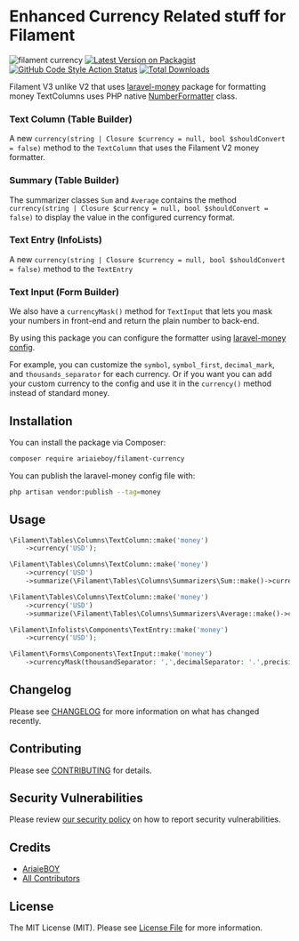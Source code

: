 # Enhanced Currency Related stuff for Filament
![filament currency](https://banners.beyondco.de/Filament%20Currency.jpeg?theme=dark&packageManager=composer+require&packageName=ariaieboy%2Ffilament-currency&pattern=texture&style=style_2&description=Filament+laravel-money+formatter&md=1&showWatermark=1&fontSize=150px&images=currency-dollar&widths=500&heights=500)
[![Latest Version on Packagist](https://img.shields.io/packagist/v/ariaieboy/filament-currency.svg?style=flat-square)](https://packagist.org/packages/ariaieboy/filament-currency)
[![GitHub Code Style Action Status](https://img.shields.io/github/actions/workflow/status/ariaieboy/filament-currency/fix-php-code-styling.yml?label=code%20style&style=flat-square)](https://github.com/ariaieboy/filament-currency/actions?query=workflow%3A"Fix+PHP+Code+Styling"+branch%3Amain)
[![Total Downloads](https://img.shields.io/packagist/dt/ariaieboy/filament-currency.svg?style=flat-square)](https://packagist.org/packages/ariaieboy/filament-currency)

Filament V3 unlike V2 that uses [laravel-money](https://github.com/akaunting/laravel-money) package for formatting money TextColumns uses PHP native [NumberFormatter](https://www.php.net/manual/en/class.numberformatter.php) class.

### Text Column (Table Builder)

A new `currency(string | Closure $currency = null, bool $shouldConvert = false)` method to the `TextColumn` that uses the Filament V2 money formatter.

### Summary (Table Builder)

The summarizer classes `Sum` and `Average` contains the method `currency(string | Closure $currency = null, bool $shouldConvert = false)` to display the value in the configured currency format.

### Text Entry (InfoLists)

A new `currency(string | Closure $currency = null, bool $shouldConvert = false)` method to the `TextEntry`

### Text Input (Form Builder)

We also have a `currencyMask()` method for `TextInput` that lets you mask your numbers in front-end and return the plain number to back-end.

By using this package you can configure the formatter using [laravel-money config](https://github.com/akaunting/laravel-money/blob/master/config/money.php).

For example, you can customize the `symbol`, `symbol_first`, `decimal_mark`, and `thousands_separator` for each currency. Or if you want you can add your custom currency to the config and use it in the `currency()` method instead of standard money.

## Installation

You can install the package via Composer:

```bash
composer require ariaieboy/filament-currency
```

You can publish the laravel-money config file with:

```bash
php artisan vendor:publish --tag=money
```

## Usage

```php
\Filament\Tables\Columns\TextColumn::make('money')
    ->currency('USD');

\Filament\Tables\Columns\TextColumn::make('money')
    ->currency('USD')
    ->summarize(\Filament\Tables\Columns\Summarizers\Sum::make()->currency());

\Filament\Tables\Columns\TextColumn::make('money')
    ->currency('USD')
    ->summarize(\Filament\Tables\Columns\Summarizers\Average::make()->currency());

\Filament\Infolists\Components\TextEntry::make('money')
    ->currency('USD');

\Filament\Forms\Components\TextInput::make('money')
    ->currencyMask(thousandSeparator: ',',decimalSeparator: '.',precision: 2)
```

## Changelog

Please see [CHANGELOG](CHANGELOG.md) for more information on what has changed recently.

## Contributing

Please see [CONTRIBUTING](.github/CONTRIBUTING.md) for details.

## Security Vulnerabilities

Please review [our security policy](../../security/policy) on how to report security vulnerabilities.

## Credits

- [AriaieBOY](https://github.com/ariaieboy)
- [All Contributors](../../contributors)

## License

The MIT License (MIT). Please see [License File](LICENSE.md) for more information.
